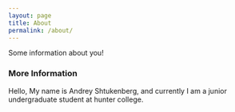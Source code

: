 ```yaml
---
layout: page
title: About
permalink: /about/
---
```


Some information about you!

### More Information

Hello,
My name is Andrey Shtukenberg, and currently I am a junior undergraduate student at hunter college.

